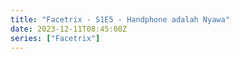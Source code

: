 ```yaml
---
title: "Facetrix - S1E5 - Handphone adalah Nyawa"
date: 2023-12-11T08:45:08Z
series: ["Facetrix"]
---
```



<mux-player stream-type="on-demand"
  src="https://kp3d-my.sharepoint.com/personal/ryoo_kp3d_onmicrosoft_com/_layouts/15/download.aspx?share=ET9e-LHJwp1KhIo3cfa5JqkB7kNLTF2YaSP316sV7YJIrA" prefer-playback="mse" controls>
  </mux-player>
  
  
  <script src="https://cdn.jsdelivr.net/npm/@mux/mux-player"></script>
  
 <script type="application/ld+json">
 {
  "@context": "https://schema.org/",
  "@type": "VideoObject",
  "name": "Facetrix - S1E5 - Handphone adalah Nyawa",
  "contentUrl": "https://stream.mux.com/CZRb01IvkEUMB3GRbQHY1FwI00OXmMIms3yV00LYOVUWUc.m3u8",
  "thumbnailUrl": "https://www.themoviedb.org/t/p/original/aGuBIB79vDDQKcsQUIF5fa5P07b.jpg?width=314&fit_mode=preserve&time=25",
  "uploadDate": "2023-12-11T08:45:08Z",
}

</script>
